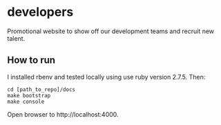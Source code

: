 # developers

Promotional website to show off our development teams and recruit new talent.

## How to run

I installed rbenv and tested locally using use ruby version 2.7.5.
Then:

    cd [path_to_repo]/docs
    make bootstrap
    make console

Open browser to http://localhost:4000.
